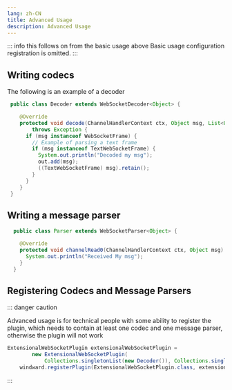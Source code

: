 ```yaml
---
lang: zh-CN
title: Advanced Usage
description: Advanced Usage
---
```


::: info this follows on from the basic usage above
Basic usage configuration registration is omitted.
:::

## Writing codecs

The following is an example of a decoder

```java
 public class Decoder extends WebSocketDecoder<Object> {

    @Override
    protected void decode(ChannelHandlerContext ctx, Object msg, List<Object> out)
        throws Exception {
      if (msg instanceof WebSocketFrame) {
        // Example of parsing a text frame
        if (msg instanceof TextWebSocketFrame) {
          System.out.println("Decoded my msg");
          out.add(msg);
          ((TextWebSocketFrame) msg).retain();
        }
      }
    }
 }
```

## Writing a message parser

```java
  public class Parser extends WebSocketParser<Object> {

    @Override
    protected void channelRead0(ChannelHandlerContext ctx, Object msg) throws Exception {
      System.out.println("Received My msg");
    }
  }
```

## Registering Codecs and Message Parsers

::: danger caution

Advanced usage is for technical people with some ability to register the plugin, which needs to contain at least one codec and one message parser, otherwise the plugin will not work

```java
ExtensionalWebSocketPlugin extensionalWebSocketPlugin =
        new ExtensionalWebSocketPlugin(
            Collections.singletonList(new Decoder()), Collections.singletonList(new Parser()));
    windward.registerPlugin(ExtensionalWebSocketPlugin.class, extensionalWebSocketPlugin);
```

:::
